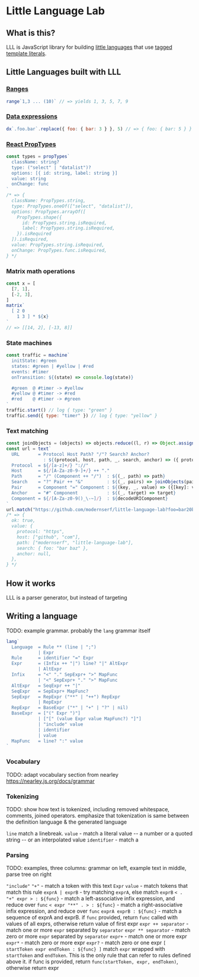 # Little Language Lab

## What is this?

LLL is JavaScript library for building [little languages](http://staff.um.edu.mt/afra1/seminar/little-languages.pdf) that use [tagged template literals](http://2ality.com/2016/11/computing-tag-functions.html).

## Little Languages built with LLL

### [Ranges](https://github.com/modernserf/little-language-lab/blob/master/src/examples/range.mjs) 
```js
range`1,3 ... (10)` // => yields 1, 3, 5, 7, 9
```

### [Data expressions](http://justinfalcone.com/data-expressions/)
```js
dx`.foo.bar`.replace({ foo: { bar: 3 } }, 5) // => { foo: { bar: 5 } }
```

### [React PropTypes](https://github.com/modernserf/little-language-lab/blob/master/src/examples/prop-types.mjs)
```js
const types = propTypes`
  className: string?
  type: ("select" | "datalist")?
  options: [{ id: string, label: string }]
  value: string
  onChange: func
`
/* => {
  className: PropTypes.string,
  type: PropTypes.oneOf(["select", "datalist"]),
  options: PropTypes.arrayOf([
    PropTypes.shape({
      id: PropTypes.string.isRequired,
      label: PropTypes.string.isRequired,
    }).isRequired
  ]).isRequired,
  value: PropTypes.string.isRequired,
  onChange: PropTypes.func.isRequired,
} */
```

### Matrix math operations
```js
const x = [
  [7, 1],
  [-2, 3],
]
matrix`
  [ 2 0 
    1 3 ] * ${x}
`
// => [[14, 2], [-13, 8]]
```

### State machines
```js
const traffic = machine`
  initState: #green
  states: #green | #yellow | #red
  events: #timer
  onTransition: ${(state) => console.log(state)}

  #green  @ #timer -> #yellow
  #yellow @ #timer -> #red
  #red    @ #timer -> #green
`
traffic.start() // log { type: "green" }
traffic.send({ type: "timer" }) // log { type: "yellow" }
```

### Text matching
```js
const joinObjects = (objects) => objects.reduce((l, r) => Object.assign(l, r), {})
const url = text`
  URL       = Protocol Host Path? "/"? Search? Anchor?
              : ${(protocol, host, path, _, search, anchor) => ({ protocol, host, path, search, anchor })}
  Protocol  = ${/[a-z]+/} "://"
  Host      = ${/[A-Za-z0-9-]+/} ++ "."
  Path      = "/" (Component ++ "/")  : ${(_, path) => path}
  Search    = "?" Pair ++ "&"         : ${(_, pairs) => joinObjects(pairs)}
  Pair      = Component "=" Component : ${(key, _, value) => ({[key]: value})}
  Anchor    = "#" Component           : ${(_, target) => target}
  Component = ${/[A-Za-z0-9()_\-~]/}  : ${decodeURIComponent}
`
url.match("https://github.com/modernserf/little-language-lab?foo=bar20baz"/)
/* => { 
  ok: true, 
  value: {
    protocol: "https",
    host: ["github", "com"],
    path: ["modernserf", "little-language-lab"],
    search: { foo: "bar baz" },
    anchor: null,
  },
} */
```

## How it works

LLL is a parser generator, but instead of targeting 


## Writing a language

TODO: example grammar. probably the `lang` grammar itself

```js
lang`
  Language  = Rule ** (line | ";")
            | Expr
  Rule      = identifier "=" Expr
  Expr      = (Infix ++ "|") line? "|" AltExpr
            | AltExpr
  Infix     = "<" "." SepExpr+ ">" MapFunc
            | "<" SepExpr+ "." ">" MapFunc
  AltExpr   = SeqExpr ++ "|"
  SeqExpr   = SepExpr+ MapFunc?
  SepExpr   = RepExpr ("**" | "++") RepExpr
            | RepExpr
  RepExpr   = BaseExpr ("*" | "+" | "?" | nil)
  BaseExpr  = ["(" Expr ")"]
            | ["[" (value Expr value MapFunc?) "]"]
            | "include" value
            | identifier
            | value
  MapFunc   = line? ":" value
`
```

### Vocabulary
TODO: adapt vocabulary section from nearley https://nearley.js.org/docs/grammar

### Tokenizing

TODO: show how text is tokenized, including removed whitespace, comments, joined operators. emphasize that tokenization is same between the definition language & the generated language

`line` match a linebreak.
`value` - match a literal value -- a number or a quoted string -- or an interpolated value
`identifier` - match a

### Parsing

TODO: examples, three columns: grammar on left, example text in middle, parse tree on right

`"include"` `"+"` - match a token with this text
`Expr` `value` - match tokens that match this rule
`exprA | exprB` - try matching `exprA`, else match `exprB`
`< . "+" expr > : ${func}` - match a left-associative infix expression, and reduce over `func`
`< expr "**" . > : ${func}` - match a right-associative infix expression, and reduce over `func`
`exprA exprB : ${func}` - match a sequence of exprA and exprB. if `func` provided, return `func` called with values of all exprs, otherwise return value of first expr
`expr ++ separator` - match one or more `expr` separated by `separator`
`expr ** separator` - match zero or more `expr` separated by `separator`
`expr+` - match one or more expr
`expr*` - match zero or more expr
`expr?` - match zero or one expr
`[ startToken expr endToken : ${func} ]` match `expr` wrapped with `startToken` and `endToken`. This is the only rule that can refer to rules defined above it. if func is provided, return `func(startToken, expr, endToken)`, otherwise return expr

